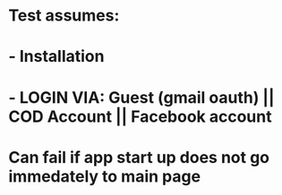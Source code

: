 # Test assumes:
# 
#          - Installation
#          - LOGIN VIA:   Guest (gmail oauth) || COD Account || Facebook account


# Can fail if app start up does not go immedately to main page
